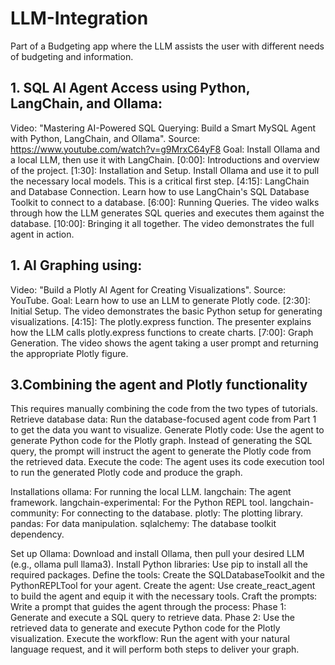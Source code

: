 # LLM-Integration
Part of a Budgeting app where the LLM  assists the user with different needs of budgeting and information.  

## 1. SQL AI Agent Access using Python, LangChain, and Ollama: 
Video: "Mastering AI-Powered SQL Querying: Build a Smart MySQL Agent with Python, LangChain, and Ollama".
Source: https://www.youtube.com/watch?v=g9MrxC64yF8
Goal: Install Ollama and a local LLM, then use it with LangChain.
[0:00]: Introductions and overview of the project.
[1:30]: Installation and Setup. Install Ollama and use it to pull the necessary local models. This is a critical first step.
[4:15]: LangChain and Database Connection. Learn how to use LangChain's SQL Database Toolkit to connect to a database.
[6:00]: Running Queries. The video walks through how the LLM generates SQL queries and executes them against the database.
[10:00]: Bringing it all together. The video demonstrates the full agent in action.  

## 1. AI Graphing using:
Video: "Build a Plotly AI Agent for Creating Visualizations".
Source: YouTube.
Goal: Learn how to use an LLM to generate Plotly code.
[2:30]: Initial Setup. The video demonstrates the basic Python setup for generating visualizations.
[4:15]: The plotly.express function. The presenter explains how the LLM calls plotly.express functions to create charts.
[7:00]: Graph Generation. The video shows the agent taking a user prompt and returning the appropriate Plotly figure. 

## 3.Combining the agent and Plotly functionality
This requires manually combining the code from the two types of tutorials.
Retrieve database data: Run the database-focused agent code from Part 1 to get the data you want to visualize.
Generate Plotly code: Use the agent to generate Python code for the Plotly graph. Instead of generating the SQL query, the prompt will instruct the agent to generate the Plotly code from the retrieved data.
Execute the code: The agent uses its code execution tool to run the generated Plotly code and produce the graph. 

Installations
ollama: For running the local LLM.
langchain: The agent framework.
langchain-experimental: For the Python REPL tool.
langchain-community: For connecting to the database.
plotly: The plotting library.
pandas: For data manipulation.
sqlalchemy: The database toolkit dependency. 

Set up Ollama: Download and install Ollama, then pull your desired LLM (e.g., ollama pull llama3).
Install Python libraries: Use pip to install all the required packages.
Define the tools: Create the SQLDatabaseToolkit and the PythonREPLTool for your agent.
Create the agent: Use create_react_agent to build the agent and equip it with the necessary tools.
Craft the prompts: Write a prompt that guides the agent through the process:
Phase 1: Generate and execute a SQL query to retrieve data.
Phase 2: Use the retrieved data to generate and execute Python code for the Plotly visualization.
Execute the workflow: Run the agent with your natural language request, and it will perform both steps to deliver your graph.
